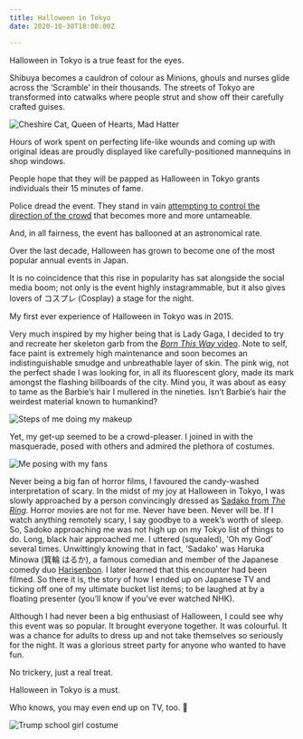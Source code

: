 ```yaml
---
title: Halloween in Tokyo
date: 2020-10-30T18:00:00Z

---
```

Halloween in Tokyo is a true feast for the eyes.

Shibuya becomes a cauldron of colour as Minions, ghouls and nurses glide across the ‘Scramble’ in their thousands. The streets of Tokyo are transformed into catwalks where people strut and show off their carefully crafted guises.

![Cheshire Cat, Queen of Hearts, Mad Hatter](/halloween-trio.jpeg "The Wonderland Trio")

Hours of work spent on perfecting life-like wounds and coming up with original ideas are proudly displayed like carefully-positioned mannequins in shop windows.

People hope that they will be papped as Halloween in Tokyo grants individuals their 15 minutes of fame.

Police dread the event. They stand in vain [attempting to control the direction of the crowd](https://mainichi.jp/english/graphs/20181101/hpe/00m/0na/001000g/7) that becomes more and more untameable.

And, in all fairness, the event has ballooned at an astronomical rate.

Over the last decade, Halloween has grown to become one of the most popular annual events in Japan.

It is no coincidence that this rise in popularity has sat alongside the social media boom; not only is the event highly instagrammable, but it also gives lovers of コスプレ (Cosplay) a stage for the night.

My first ever experience of Halloween in Tokyo was in 2015.

Very much inspired by my higher being that is Lady Gaga, I decided to try and recreate her skeleton garb from the [_Born This Way_ video](https://youtu.be/wV1FrqwZyKw). Note to self, face paint is extremely high maintenance and soon becomes an indistinguishable smudge and unbreathable layer of skin. The pink wig, not the perfect shade I was looking for, in all its fluorescent glory, made its mark amongst the flashing billboards of the city. Mind you, it was about as easy to tame as the Barbie’s hair I mullered in the nineties. Isn’t Barbie’s hair the weirdest material known to humankind?

![Steps of me doing my makeup](/born-kinda-this-way.jpg "Born This Way Kinda")

Yet, my get-up seemed to be a crowd-pleaser. I joined in with the masquerade, posed with others and admired the plethora of costumes.

![Me posing with my fans](/halloween-crowd-pleaser.JPG "15 Minutes of Fame")

Never being a big fan of horror films, I favoured the candy-washed interpretation of scary. In the midst of my joy at Halloween in Tokyo, I was slowly approached by a person convincingly dressed as [Sadako from _The Ring_](https://en.wikipedia.org/wiki/Sadako_Yamamura). Horror movies are not for me. Never have been. Never will be. If I watch anything remotely scary, I say goodbye to a week’s worth of sleep. So, Sadoko approaching me was not high up on my Tokyo list of things to do. Long, black hair approached me. I uttered (squealed), ‘Oh my God’ several times. Unwittingly knowing that in fact, 'Sadako' was Haruka Minowa (箕輪 はるか), a famous comedian and member of the Japanese comedy duo [Harisenbon](https://en.wikipedia.org/wiki/Harisenbon). I later learned that this encounter had been filmed. So there it is, the story of how I ended up on Japanese TV and ticking off one of my ultimate bucket list items; to be laughed at by a floating presenter (you’ll know if you’ve ever watched NHK).

Although I had never been a big enthusiast of Halloween, I could see why this event was so popular. It brought everyone together. It was colourful. It was a chance for adults to dress up and not take themselves so seriously for the night. It was a glorious street party for anyone who wanted to have fun.

No trickery, just a real treat.

Halloween in Tokyo is a must.

Who knows, you may even end up on TV, too. 🎃

![Trump school girl costume](/trump-halloween.jpeg "True Horror")